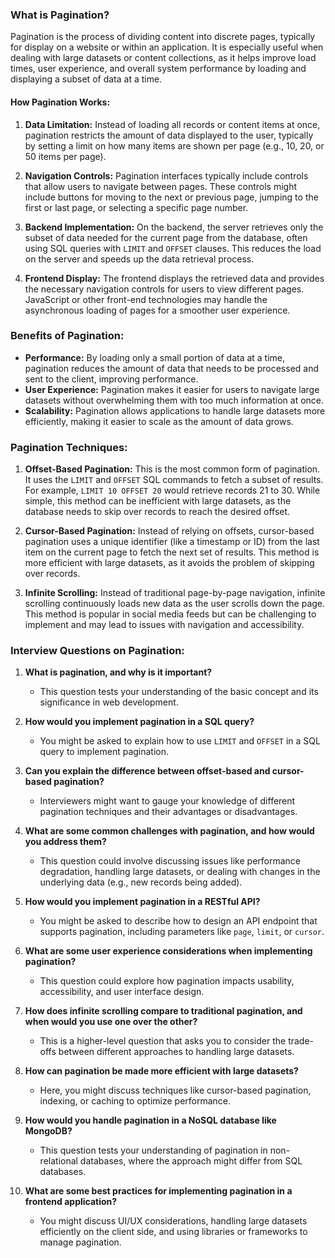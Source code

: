 ### What is Pagination?

Pagination is the process of dividing content into discrete pages, typically for display on a website or within an application. It is especially useful when dealing with large datasets or content collections, as it helps improve load times, user experience, and overall system performance by loading and displaying a subset of data at a time.

#### How Pagination Works:
1. **Data Limitation:** Instead of loading all records or content items at once, pagination restricts the amount of data displayed to the user, typically by setting a limit on how many items are shown per page (e.g., 10, 20, or 50 items per page).
   
2. **Navigation Controls:** Pagination interfaces typically include controls that allow users to navigate between pages. These controls might include buttons for moving to the next or previous page, jumping to the first or last page, or selecting a specific page number.

3. **Backend Implementation:** On the backend, the server retrieves only the subset of data needed for the current page from the database, often using SQL queries with `LIMIT` and `OFFSET` clauses. This reduces the load on the server and speeds up the data retrieval process.

4. **Frontend Display:** The frontend displays the retrieved data and provides the necessary navigation controls for users to view different pages. JavaScript or other front-end technologies may handle the asynchronous loading of pages for a smoother user experience.

### Benefits of Pagination:
- **Performance:** By loading only a small portion of data at a time, pagination reduces the amount of data that needs to be processed and sent to the client, improving performance.
- **User Experience:** Pagination makes it easier for users to navigate large datasets without overwhelming them with too much information at once.
- **Scalability:** Pagination allows applications to handle large datasets more efficiently, making it easier to scale as the amount of data grows.

### Pagination Techniques:
1. **Offset-Based Pagination:** This is the most common form of pagination. It uses the `LIMIT` and `OFFSET` SQL commands to fetch a subset of results. For example, `LIMIT 10 OFFSET 20` would retrieve records 21 to 30. While simple, this method can be inefficient with large datasets, as the database needs to skip over records to reach the desired offset.

2. **Cursor-Based Pagination:** Instead of relying on offsets, cursor-based pagination uses a unique identifier (like a timestamp or ID) from the last item on the current page to fetch the next set of results. This method is more efficient with large datasets, as it avoids the problem of skipping over records.

3. **Infinite Scrolling:** Instead of traditional page-by-page navigation, infinite scrolling continuously loads new data as the user scrolls down the page. This method is popular in social media feeds but can be challenging to implement and may lead to issues with navigation and accessibility.

### Interview Questions on Pagination:

1. **What is pagination, and why is it important?**
   - This question tests your understanding of the basic concept and its significance in web development.

2. **How would you implement pagination in a SQL query?**
   - You might be asked to explain how to use `LIMIT` and `OFFSET` in a SQL query to implement pagination.

3. **Can you explain the difference between offset-based and cursor-based pagination?**
   - Interviewers might want to gauge your knowledge of different pagination techniques and their advantages or disadvantages.

4. **What are some common challenges with pagination, and how would you address them?**
   - This question could involve discussing issues like performance degradation, handling large datasets, or dealing with changes in the underlying data (e.g., new records being added).

5. **How would you implement pagination in a RESTful API?**
   - You might be asked to describe how to design an API endpoint that supports pagination, including parameters like `page`, `limit`, or `cursor`.

6. **What are some user experience considerations when implementing pagination?**
   - This question could explore how pagination impacts usability, accessibility, and user interface design.

7. **How does infinite scrolling compare to traditional pagination, and when would you use one over the other?**
   - This is a higher-level question that asks you to consider the trade-offs between different approaches to handling large datasets.

8. **How can pagination be made more efficient with large datasets?**
   - Here, you might discuss techniques like cursor-based pagination, indexing, or caching to optimize performance.

9. **How would you handle pagination in a NoSQL database like MongoDB?**
   - This question tests your understanding of pagination in non-relational databases, where the approach might differ from SQL databases.

10. **What are some best practices for implementing pagination in a frontend application?**
    - You might discuss UI/UX considerations, handling large datasets efficiently on the client side, and using libraries or frameworks to manage pagination.
